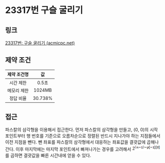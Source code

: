 # 23317번 구슬 굴리기

## 링크

[23317번: 구슬 굴리기 (acmicpc.net)](https://www.acmicpc.net/problem/23317)

## 제약 조건

| 제약 조건명 |   값    |
| :---------: | :-----: |
|  시간 제한  |  0.5초  |
| 메모리 제한 | 1024MB  |
|  정답 비율  | 30.738% |

## 접근

파스칼의 삼각형을 이용해서 접근한다. 먼저 파스칼의 삼각형을 만들고, (0, 0)의 시작 포인트부터 행 번호를 기준으로 오름차순으로 정렬된 반드시 지나가야 하는 지점들에서 이전 지점을 뺀다. 뺀 좌표를 파스칼의 삼각형에서 대응하는 좌표값을 결괏값에 곱해나간다. 이후 마지막에는 마지막 포인트에서 빠져나가는 경우를 고려해서 ![img](./assets/clip_image002-1727086408265-1.png)를 곱하면 결괏값을 빠른 시간내에 얻을 수 있다.
